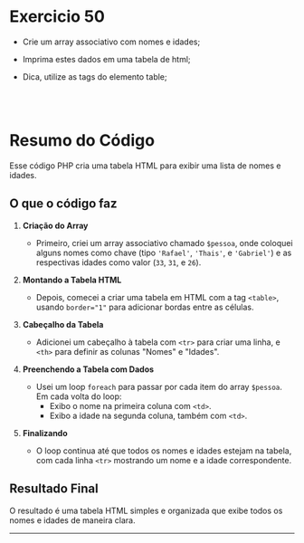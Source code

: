 # Exercicio 50

-   Crie um array associativo com nomes e idades;

-   Imprima estes dados em uma tabela de html;

-   Dica, utilize as tags do elemento table;

<br><br>

# Resumo do Código

Esse código PHP cria uma tabela HTML para exibir uma lista de nomes e idades.

## O que o código faz

1. **Criação do Array**

    - Primeiro, criei um array associativo chamado `$pessoa`, onde coloquei alguns nomes como chave (tipo `'Rafael'`, `'Thais'`, e `'Gabriel'`) e as respectivas idades como valor (`33`, `31`, e `26`).

2. **Montando a Tabela HTML**

    - Depois, comecei a criar uma tabela em HTML com a tag `<table>`, usando `border="1"` para adicionar bordas entre as células.

3. **Cabeçalho da Tabela**

    - Adicionei um cabeçalho à tabela com `<tr>` para criar uma linha, e `<th>` para definir as colunas "Nomes" e "Idades".

4. **Preenchendo a Tabela com Dados**

    - Usei um loop `foreach` para passar por cada item do array `$pessoa`. Em cada volta do loop:
        - Exibo o nome na primeira coluna com `<td>`.
        - Exibo a idade na segunda coluna, também com `<td>`.

5. **Finalizando**
    - O loop continua até que todos os nomes e idades estejam na tabela, com cada linha `<tr>` mostrando um nome e a idade correspondente.

## Resultado Final

O resultado é uma tabela HTML simples e organizada que exibe todos os nomes e idades de maneira clara.

---
